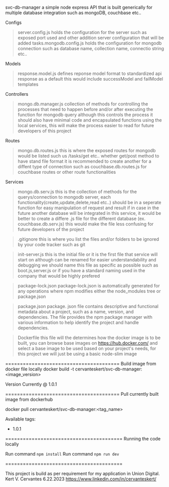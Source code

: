 svc-db-manager
a simple node express API that is built generically for multiple database integration such as
mongoDB, couchbase etc..

Configs
 > server.config.js
   holds the configuration for the server such as exposed port used and other addition server configuration that will be added
 > tasks.mongodb.config.js
   holds the configuration for mongodb connection such as database name, collection name, connectio string etc..

Models
 > response.model.js
   defines reponse model format to standardized api response as a default this would include successModel and failModel templates

Controllers
 > mongo.db.manager.js
   collection of methods for controlling the processes that need to happen before and/or after executing the function for mongodb query
   although this controls the process it should also have minimal code and encapsulated functions using the local services, this will make the process easier to read for future developers of this project

Routes
 > mongo.db.routes.js
   this is where the exposed routes for mongodb would be listed such us /tasks/get etc.. whether get/post method
   to have stand file format it is recommended to create another for a diffent type of connection such as couchbase.db.routes.js for couchbase routes or other route functionalities


Services
 > mongo.db.serv.js
   this is the collection of methods for the querys/connection to mongodb server, each functionality(create,update,delete,read etc..) should be in a seperate function for easy manipulation of request and result
   if in case in the future another database will be integrated in this service, it would be better to create a differe .js file for the different database (ex. couchbase.db.serv.js) this would make the file less confusing for future developers of the project

> .gitignore
   this is where you list the files and/or folders to be ignored by your code tracker such as git

> init-server.js
  this is the initial file or it is the first file that service will start on although can be renamed for easier understandability and debugging we should name this file as specific as possible such as boot.js,server.js or if you have a standard naming used in the company that would be highly prefered

> package-lock.json
  package-lock.json is automatically generated for any operations where npm modifies either the node_modules tree or package.json

> package.json
  package. json file contains descriptive and functional metadata about a project, such as a name, version, and dependencies. The file provides the npm package manager with various information to help identify the project and handle dependencies.

> Dockerfile
  this file will the determines how the docker image is to be built, you can browse base images on https://hub.docker.com/ and select a base image to be used based on your project's needs, for this project we will just be using a basic node-slim image


=======================================
Build image from docker file locally
docker build -t cervanteskert/svc-db-manager:<image_version>

Version Currently @ 1.0.1

=======================================
Pull currently built image from dockerhub

docker pull cervanteskert/svc-db-manager:<tag_name>

Available tags:
 - 1.0.1

========================================
Running the code locally  

Run command `npm install`
Run command `npm run dev`

========================================

This project is build as per requirement for my application in Union Digital.
Kert V. Cervantes
6.22.2023
https://www.linkedin.com/in/cervanteskert/
